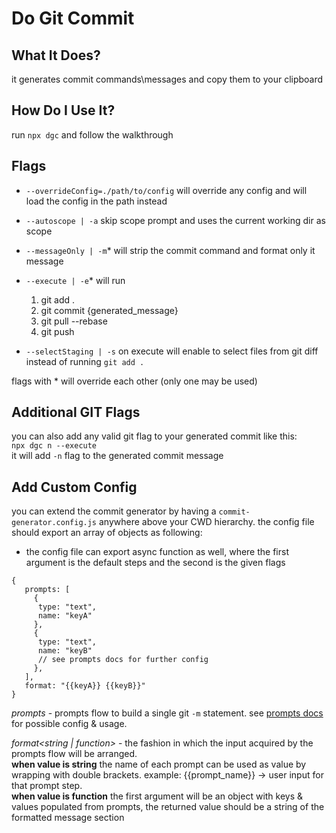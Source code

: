 # Do Git Commit

## What It Does?

it generates commit commands\messages and copy them to your clipboard

## How Do I Use It?

run `npx dgc` and follow the walkthrough <br/>

## Flags

- `--overrideConfig=./path/to/config` will override any config and will load the config in the path instead
- `--autoscope | -a` skip scope prompt and uses the current working dir as scope
- `--messageOnly | -m`\* will strip the commit command and format only it message
- `--execute | -e`\* will run

  1. git add .
  2. git commit {generated_message}
  3. git pull --rebase
  4. git push

- `--selectStaging | -s` on execute will enable to select files from git diff instead of running `git add .`

flags with \* will override each other (only one may be used)

## Additional GIT Flags

you can also add any valid git flag to your generated commit like this: <br>
`npx dgc n --execute` <br>
it will add `-n` flag to the generated commit message

## Add Custom Config

you can extend the commit generator by having a `commit-generator.config.js` anywhere above your CWD hierarchy.
the config file should export an array of objects as following:

- the config file can export async function as well, where the first argument is the default steps and the second is the given flags

```
{
   prompts: [
     {
      type: "text",
      name: "keyA"
     },
     {
      type: "text",
      name: "keyB"
      // see prompts docs for further config
     },
   ],
   format: "{{keyA}} {{keyB}}"
}
```

_prompts_ - prompts flow to build a single git `-m` statement. see [prompts docs](https://github.com/terkelg/prompts#readme) for possible config & usage.

_format<string | function>_ - the fashion in which the input acquired by the prompts flow will be arranged. <br>
**when value is string** the name of each prompt can be used as value by wrapping with double brackets. example: {{prompt_name}} -> user input for that prompt step. <br>
**when value is function** the first argument will be an object with keys & values populated from prompts, the returned value should be a string of the formatted message section
